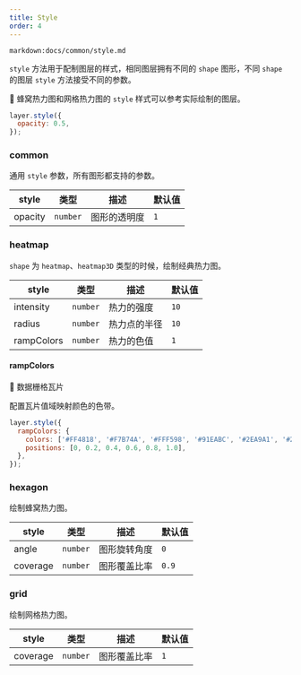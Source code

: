 ```yaml
---
title: Style
order: 4
---
```


`markdown:docs/common/style.md`

`style` 方法用于配制图层的样式，相同图层拥有不同的 `shape` 图形，不同 `shape` 的图层 `style` 方法接受不同的参数。

🌟 蜂窝热力图和网格热力图的 `style` 样式可以参考实际绘制的图层。

```js
layer.style({
  opacity: 0.5,
});
```

### common

通用 `style` 参数，所有图形都支持的参数。

| style   | 类型     | 描述         | 默认值 |
| ------- | -------- | ------------ | ------ |
| opacity | `number` | 图形的透明度 | `1`    |



### heatmap

`shape` 为 `heatmap`、`heatmap3D` 类型的时候，绘制经典热力图。


| style   | 类型     | 描述         | 默认值 |
| ------- | -------- | ------------ | ------ |
| intensity | `number` | 热力的强度 | `10`    |
| radius    | `number` | 热力点的半径 | `10`    |
| rampColors | `number`| 热力的色值 | `1`    |

#### rampColors

🌟 数据栅格瓦片

配置瓦片值域映射颜色的色带。

```javascript
layer.style({
  rampColors: {
    colors: ['#FF4818', '#F7B74A', '#FFF598', '#91EABC', '#2EA9A1', '#206C7C'],
    positions: [0, 0.2, 0.4, 0.6, 0.8, 1.0],
  },
});
```

### hexagon

绘制蜂窝热力图。

| style   | 类型     | 描述         | 默认值 |
| ------- | -------- | ------------ | ------ |
| angle   | `number` | 图形旋转角度 | `0`    |
| coverage| `number` | 图形覆盖比率 | `0.9`    |
### grid

绘制网格热力图。

| style   | 类型     | 描述         | 默认值 |
| ------- | -------- | ------------ | ------ |
| coverage | `number` | 图形覆盖比率 | `1`    |